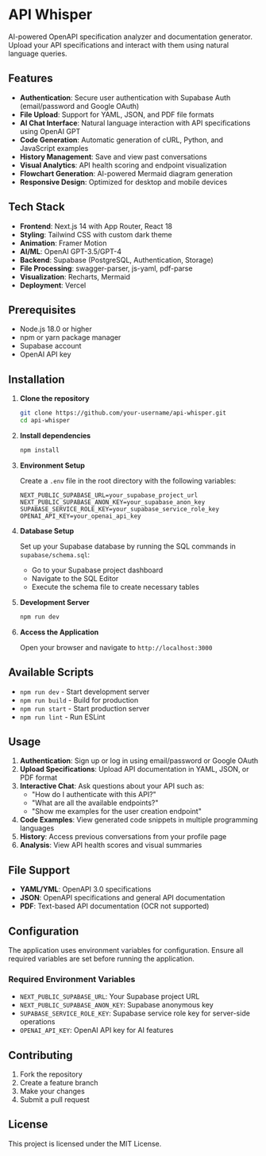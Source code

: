 # API Whisper

AI-powered OpenAPI specification analyzer and documentation generator. Upload your API specifications and interact with them using natural language queries.

## Features

- **Authentication**: Secure user authentication with Supabase Auth (email/password and Google OAuth)
- **File Upload**: Support for YAML, JSON, and PDF file formats
- **AI Chat Interface**: Natural language interaction with API specifications using OpenAI GPT
- **Code Generation**: Automatic generation of cURL, Python, and JavaScript examples
- **History Management**: Save and view past conversations
- **Visual Analytics**: API health scoring and endpoint visualization
- **Flowchart Generation**: AI-powered Mermaid diagram generation
- **Responsive Design**: Optimized for desktop and mobile devices

## Tech Stack

- **Frontend**: Next.js 14 with App Router, React 18
- **Styling**: Tailwind CSS with custom dark theme
- **Animation**: Framer Motion
- **AI/ML**: OpenAI GPT-3.5/GPT-4
- **Backend**: Supabase (PostgreSQL, Authentication, Storage)
- **File Processing**: swagger-parser, js-yaml, pdf-parse
- **Visualization**: Recharts, Mermaid
- **Deployment**: Vercel

## Prerequisites

- Node.js 18.0 or higher
- npm or yarn package manager
- Supabase account
- OpenAI API key

## Installation

1. **Clone the repository**
   ```bash
   git clone https://github.com/your-username/api-whisper.git
   cd api-whisper
   ```

2. **Install dependencies**
   ```bash
   npm install
   ```

3. **Environment Setup**
   
   Create a `.env` file in the root directory with the following variables:
   ```env
   NEXT_PUBLIC_SUPABASE_URL=your_supabase_project_url
   NEXT_PUBLIC_SUPABASE_ANON_KEY=your_supabase_anon_key
   SUPABASE_SERVICE_ROLE_KEY=your_supabase_service_role_key
   OPENAI_API_KEY=your_openai_api_key
   ```

4. **Database Setup**
   
   Set up your Supabase database by running the SQL commands in `supabase/schema.sql`:
   - Go to your Supabase project dashboard
   - Navigate to the SQL Editor
   - Execute the schema file to create necessary tables

5. **Development Server**
   ```bash
   npm run dev
   ```

6. **Access the Application**
   
   Open your browser and navigate to `http://localhost:3000`

## Available Scripts

- `npm run dev` - Start development server
- `npm run build` - Build for production
- `npm run start` - Start production server
- `npm run lint` - Run ESLint

## Usage

1. **Authentication**: Sign up or log in using email/password or Google OAuth
2. **Upload Specifications**: Upload API documentation in YAML, JSON, or PDF format
3. **Interactive Chat**: Ask questions about your API such as:
   - "How do I authenticate with this API?"
   - "What are all the available endpoints?"
   - "Show me examples for the user creation endpoint"
4. **Code Examples**: View generated code snippets in multiple programming languages
5. **History**: Access previous conversations from your profile page
6. **Analysis**: View API health scores and visual summaries

## File Support

- **YAML/YML**: OpenAPI 3.0 specifications
- **JSON**: OpenAPI specifications and general API documentation
- **PDF**: Text-based API documentation (OCR not supported)

## Configuration

The application uses environment variables for configuration. Ensure all required variables are set before running the application.

### Required Environment Variables

- `NEXT_PUBLIC_SUPABASE_URL`: Your Supabase project URL
- `NEXT_PUBLIC_SUPABASE_ANON_KEY`: Supabase anonymous key
- `SUPABASE_SERVICE_ROLE_KEY`: Supabase service role key for server-side operations
- `OPENAI_API_KEY`: OpenAI API key for AI features

## Contributing

1. Fork the repository
2. Create a feature branch
3. Make your changes
4. Submit a pull request

## License

This project is licensed under the MIT License. 